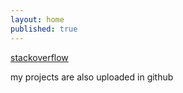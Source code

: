 ```yaml
---
layout: home
published: true
---
```

[stackoverflow](https://stackoverflow.com/users/3925626/prisar)

my projects are also uploaded in github
